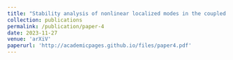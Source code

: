 ```yaml
---
title: "Stability analysis of nonlinear localized modes in the coupled Gross-Pitaevskii equations with PT-symmetric Scarf-II potential"
collection: publications
permalink: /publication/paper-4
date: 2023-11-27
venue: 'arXiV'
paperurl: 'http://academicpages.github.io/files/paper4.pdf'
---
```

